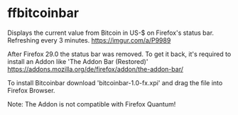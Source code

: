# ffbitcoinbar
Displays the current value from Bitcoin in US-$ on Firefox's status bar. 
Refreshing every 3 minutes.
https://imgur.com/a/P9989

After Firefox 29.0 the status bar was removed. To get it back, it's required to install an Addon like 'The Addon Bar (Restored)' https://addons.mozilla.org/de/firefox/addon/the-addon-bar/

To install Bitcoinbar download 'bitcoinbar-1.0-fx.xpi' and drag the file into Firefox Browser.

Note: The Addon is not compatible with Firefox Quantum!
